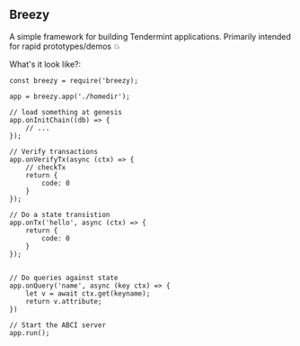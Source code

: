 ## Breezy

A simple framework for building Tendermint applications.  Primarily intended for rapid prototypes/demos :boom:

What's it look like?:
```
const breezy = require('breezy);

app = breezy.app('./homedir');

// load something at genesis
app.onInitChain((db) => {
    // ...
});

// Verify transactions
app.onVerifyTx(async (ctx) => {
    // checkTx
    return {
        code: 0
    }
});

// Do a state transistion
app.onTx('hello', async (ctx) => {
    return {
        code: 0
    }
});


// Do queries against state
app.onQuery('name', async (key ctx) => {
    let v = await ctx.get(keyname);
    return v.attribute;
})

// Start the ABCI server
app.run();
```